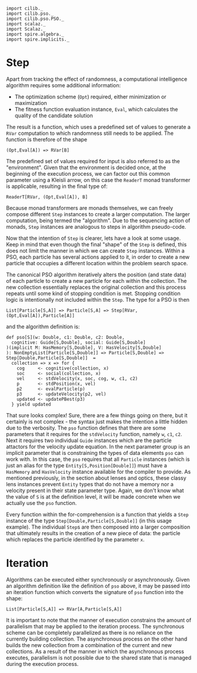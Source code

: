 ```tut:invisible
import cilib._
import cilib.pso._
import cilib.pso.PSO._
import scalaz._
import Scalaz._
import spire.algebra._
import spire.implicits._
```

# Step

Apart from tracking the effect of randomness, a computational intelligence
algorithm requires some additional information:

* The optimization scheme (`Opt`) required, either minimization or maximization
* The fitness function evaluation instance, `Eval`, which calculates the quality of
  the candidate solution

The result is a function, which uses a predefined set of values to generate
a `RVar` computation to which randomness still needs to be applied. The function
is therefore of the shape

    (Opt,Eval[A]) => RVar[B]

The predefined set of values required for input is also referred to as the
"environment". Given that the environment is decided once, at the beginning of
the execution process, we can factor out this common parameter using a Kleisli
arrow, on this case the `ReaderT` monad transformer is applicable, resulting
in the final type of:

    ReaderT[RVar, (Opt,Eval[A]), B]

Because monad transformers are monads themselves, we can freely compose different
`Step` instances to create a larger computation. The larger computation, being
termed the "algorithm". Due to the sequencing action of monads, `Step` instances
are analogous to steps in algorithm pseudo-code.

Now that the intention of `Step` is clearer, lets have a look at some usage. Keep
in mind that even though the final "shape" of the `Step` is defined, this does not
limit the manner in which we can create `Step` instances.
Within a PSO, each particle has several actions applied to it, in order to create
a new particle that occupies a different location within the problem search space.

The canonical PSO algorithm iteratively alters the position (and state data) of each
particle to create a new particle for each within the collection. The new collection
essentially replaces the original collection and this process repeats until some
kind of stopping condition is met. Stopping condition logic is intentionally not
included within the `Step`. The type for a PSO is then

    List[Particle[S,A]] => Particle[S,A] => Step[RVar,(Opt,Eval[A]),Particle[A]]

and the algorithm definition is:

```tut
def pso[S](w: Double, c1: Double, c2: Double,
  cognitive: Guide[S,Double], social: Guide[S,Double]
)(implicit M: HasMemory[S,Double], V: HasVelocity[S,Double]
): NonEmptyList[Particle[S,Double]] => Particle[S,Double] => Step[Double,Particle[S,Double]]  =
  collection => x => for {
    cog     <- cognitive(collection, x)
    soc     <- social(collection, x)
    vel     <- stdVelocity(x, soc, cog, w, c1, c2)
    p       <- stdPosition(x, vel)
    p2      <- evalParticle(p)
    p3      <- updateVelocity(p2, vel)
    updated <- updatePBest(p3)
  } yield updated
```

That sure looks complex! Sure, there are a few things going on there, but it certainly
is not complex - the syntax just makes the intention a little hidden due to the verbosity.
The `pso` function defines that there are some parameters that it requires
for the `stdVelocity` function, namely `w`, `c1`, `c2`. Next it requires two individual
`Guide` instances which are the particle attactors for the velocity update equation. In
the next parameter group is an implicit parameter that is constraining the types of
data elements `pso` can work with. In this case, the `pso` requires that all `Particle`
instances (which is just an alias for the type `Entity[S,Position[Double]]`)
must have a `HasMemory` and `HasVelocity` instance available for the compiler to provide.
As mentioned previously, in the section about lenses and optics, these classy lens instances
prevent `Entity` types that do not have a memory nor a velocity present in their
state parameter type. Again, we don't know what the value of `S` is at the definition
level, it will be made concrete when we actually use the `pso` function.

Every function within the for-comprehension is a function that yields a `Step` instance
of the type `Step[Double,Particle[S,Double]]` (in this usage example). The individual
`Step`s are then composed into a larger composition that ultimately results in the
creation of a new piece of data: the particle which replaces the particle identified
by the parameter `x`.

# Iteration

Algorithms can be executed either synchronously or asynchronously. Given an
algorithm definition like the definition of `pso` above, it may be passed into
an iteration function which converts the signature of `pso` function into the
shape:

    List[Particle[S,A]] => RVar[A,Particle[S,A]]

It is important to note that the manner of execution constrains the amount
of parallelism that may be applied to the iteration process. The synchronous
scheme can be completely parallelized as there is no reliance on the currently
building collection. The asynchronous process on the other hand builds the new
collection from a combination of the current and new collections. As a result
of the manner in which the asynchronous process executes, parallelism is not
possible due to the shared state that is managed during the execution process.
